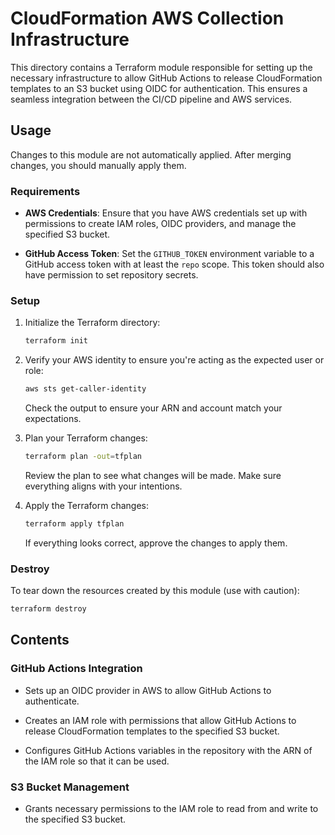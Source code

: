 # CloudFormation AWS Collection Infrastructure

This directory contains a Terraform module responsible for setting up the necessary infrastructure to allow GitHub Actions to release CloudFormation templates to an S3 bucket using OIDC for authentication. This ensures a seamless integration between the CI/CD pipeline and AWS services.

## Usage

Changes to this module are not automatically applied. After merging changes, you should manually apply them.

### Requirements

- **AWS Credentials**: Ensure that you have AWS credentials set up with permissions to create IAM roles, OIDC providers, and manage the specified S3 bucket.
  
- **GitHub Access Token**: Set the `GITHUB_TOKEN` environment variable to a GitHub access token with at least the `repo` scope. This token should also have permission to set repository secrets.

### Setup

1. Initialize the Terraform directory:
   
   ```bash
   terraform init
   ```

2. Verify your AWS identity to ensure you're acting as the expected user or role:

   ```bash
   aws sts get-caller-identity
   ```

   Check the output to ensure your ARN and account match your expectations.

3. Plan your Terraform changes:

   ```bash
   terraform plan -out=tfplan
   ```

   Review the plan to see what changes will be made. Make sure everything aligns with your intentions.

4. Apply the Terraform changes:

   ```bash
   terraform apply tfplan
   ```

   If everything looks correct, approve the changes to apply them.

### Destroy

To tear down the resources created by this module (use with caution):

```bash
terraform destroy
```

## Contents

### GitHub Actions Integration

- Sets up an OIDC provider in AWS to allow GitHub Actions to authenticate.
  
- Creates an IAM role with permissions that allow GitHub Actions to release CloudFormation templates to the specified S3 bucket.

- Configures GitHub Actions variables in the repository with the ARN of the IAM role so that it can be used.

### S3 Bucket Management

- Grants necessary permissions to the IAM role to read from and write to the specified S3 bucket.
